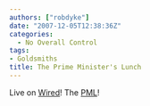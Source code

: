 ```yaml
---
authors: ["robdyke"]
date: "2007-12-05T12:38:36Z"
categories:
  - No Overall Control
tags:
- Goldsmiths
title: The Prime Minister's Lunch
---
```

Live on [Wired](http://wired.gold.ac.uk/)! The [PML](http://www.themomo.co.uk/The%20Prime%20Minister's%20Lunch.html "The PML")!
